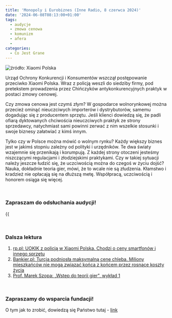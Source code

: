 ```yaml
---
title: 'Monopoly i Eurobiznes (Inne Radio, 8 czerwca 2024)'
date: '2024-06-08T08:13:00+01:00'
tags:
  - audycje
  - zmowa cenowa
  - komunizm
  - afera
  - 
categories:
  - Co Jest Grane
---
```


![źródło: Xiaomi Polska](/uploads/CJG_69_2024_06_08.jpg)

Urząd Ochrony Konkurencji i Konsumentów wszczął postępowanie przeciwko Xiaomi Polska. Wraz z policją weszli do siedziby firmy, pod pretekstem prowadzenia przez Chińczyków antykonkurencyjnych praktyk w postaci zmowy cenowej.

Czy zmowa cenowa jest czymś złym? W gospodarce wolnorynkowej można przecież ominąć nieuczciwych importerów i dystrybutorów, samemu dogadując się z producentem sprzętu. Jeśli klienci dowiedzą się, że padli ofiarą dyktowanych chciwościa nieuczciwych praktyk ze strony sprzedawcy, natychmiast sami powinni zerwać z nim wszelkie stosunki i swoje biznesy załatwiać z kimś innym. 

Tylko czy w Polsce można mówić o wolnym rynku? Każdy większy biznes jest w jakimś stopniu zależny od polityki i urzędników. Te dwa światy wzajemnie się przenikają i korumpują. Z każdej strony otoczeni jesteśmy niszczącymi regulacjami i złodziejskimi praktykami. Czy w takiej sytuacji należy jeszcze łudzić się, że uczciwością można do czegoś w życiu dojść? Nauka, dokładnie teoria gier, mówi, że to wcale nie są złudzenia. Kłamstwo i kradzież nie opłacają się na dłuższą metę. Współpracą, uczciwością i honorem osiąga się więcej. 

<br>

### Zapraszam do odsłuchania audycji!

{{<audio src="audio/LONG CJG_69_2024_06_08.mp3" caption="Zapis audycji CJG, publikowanej na łamach Innego Radia Głuchołazy w dniu 8 czerwca 2024">}}

<br>

### Dalsza lektura

1. [rp.pl: UOKIK z policją w Xiaomi Polska. Chodzi o ceny smartfonów i innego sprzętu](https://www.rp.pl/konsumenci/art40478571-uokik-z-policja-w-xiaomi-polska-chodzi-o-ceny-smartfonow-i-innego-sprzetu)
2. [Bankier.pl: Turcja podniosła maksymalną cenę chleba. Miliony mieszkańców nie mogą związać końca z końcem przez rosnące koszty życia](https://www.bankier.pl/wiadomosc/Turcja-podniosla-maksymalna-cene-chleba-Miliony-mieszkancow-nie-moga-zwiazac-konca-z-koncem-przez-rosnace-koszty-zycia-8743687.html)
3. [Prof. Marek Szopa: „Wstęp do teorii gier", wykład 1](https://www.youtube.com/watch?v=NjVSltkCA0E)

<br>

### Zapraszamy do wsparcia fundacji!
O tym jak to zrobić, dowiedzą się Państwo tutaj - [link](https://audycje.com.pl/posts/wsparcie/)